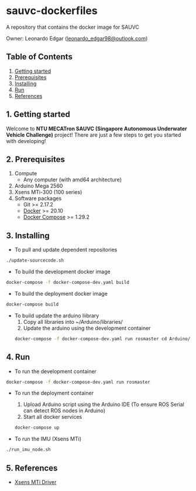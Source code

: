 # sauvc-dockerfiles
A repository that contains the docker image for SAUVC

Owner: Leonardo Edgar (leonardo_edgar98@outlook.com)

## Table of Contents

   1. [Getting started](#1-getting-started)
   2. [Prerequisites](#2-prerequisites)
   3. [Installing](#3-installing)
   4. [Run](#4-run)
   5. [References](#5-references)

## 1. Getting started

Welcome to **NTU MECATron SAUVC (Singapore Autonomous Underwater Vehicle Challenge)** project! There are just a few steps to get you started with developing!

## 2. Prerequisites

1. Compute
    * Any computer (with amd64 architecture)
2. Arduino Mega 2560
3. Xsens MTi-300 (100 series)
4. Software packages
    * Git >= 2.17.2
    * [Docker](https://docs.docker.com/engine/install/ubuntu/) >= 20.10
    * [Docker Compose](https://docs.docker.com/compose/install/) >= 1.29.2

## 3. Installing

* To pull and update dependent repositories
```bash
./update-sourcecode.sh
```

* To build the development docker image
```bash
docker-compose -f docker-compose-dev.yaml build
```

* To build the deployment docker image
```bash
docker-compose build
```

* To build update the arduino liibrary
  1. Copy all libraries into ~/Arduino/libraries/
  2. Update the arduino using the development container
  ```bash 
  docker-compose -f docker-compose-dev.yaml run rosmaster cd Arduino/libraries && ./build_arduino.sh
  ```

## 4. Run

* To run the development container
```bash
docker-compose -f docker-compose-dev.yaml run rosmaster
```

* To run the deployment container
  1. Upload Arduino script using the Arduino IDE (To ensure ROS Serial can detect ROS nodes in Arduino)
  2. Start all docker services
  ```bash
  docker-compose up
  ```

* To run the IMU (Xsens MTi)
```bash
./run_imu_node.sh
```

## 5. References
* [Xsens MTi Driver](http://wiki.ros.org/xsens_mti_driver)
